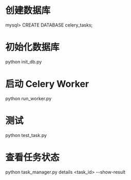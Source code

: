 # 创建数据库
mysql> CREATE DATABASE celery_tasks;
# 初始化数据库
python init_db.py
# 启动 Celery Worker
python run_worker.py
# 测试
python test_task.py
# 查看任务状态
python task_manager.py details <task_id> --show-result

